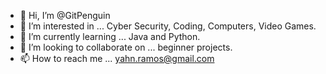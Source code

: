 - 👋 Hi, I’m @GitPenguin
- 👀 I’m interested in ... Cyber Security, Coding, Computers, Video Games.
- 🌱 I’m currently learning ... Java and Python.
- 💞️ I’m looking to collaborate on ... beginner projects.
- 📫 How to reach me ... yahn.ramos@gmail.com

<!---
GitPenguin/GitPenguin is a ✨ special ✨ repository because its `README.md` (this file) appears on your GitHub profile.
You can click the Preview link to take a look at your changes.
--->
